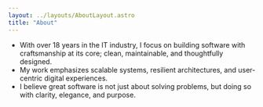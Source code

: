 ```yaml
---
layout: ../layouts/AboutLayout.astro
title: "About"
---
```


- With over 18 years in the IT industry, I focus on building software with craftsmanship at its core; clean, maintainable, and thoughtfully designed.
- My work emphasizes scalable systems, resilient architectures, and user-centric digital experiences. 
- I believe great software is not just about solving problems, but doing so with clarity, elegance, and purpose.